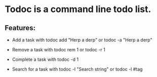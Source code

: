 # Todoc is a command line todo list.

## Features:

* Add a task with 
    todoc add "Herp a derp"
  or
    todoc -a "Herp a derp"

* Remove a task with 
    todoc rem 1
  or 
    todoc -r 1

* Complete a task with 
    todoc -d 1

* Search for a task with 
    todoc -l "Search string"
    or
    todoc -l #tag

